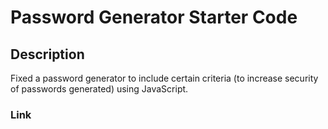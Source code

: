 # Password Generator Starter Code

## Description
Fixed a password generator to include certain criteria (to increase security of passwords generated) using JavaScript.

### Link

